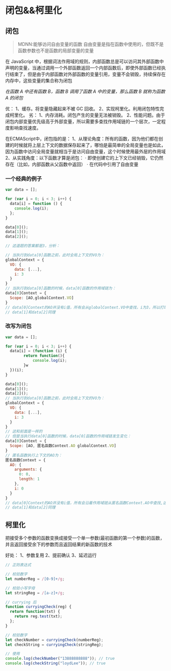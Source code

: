 # 闭包&&柯里化

## 闭包

> MDNN:能够访问自由变量的函数
> 自由变量是指在函数中使用的，但既不是函数参数也不是函数的局部变量的变量

在 JavaScript 中，根据词法作用域的规则，内部函数总是可以访问其外部函数中声明的变量，当通过调用一个外部函数返回一个内部函数后，即使外部函数已经执行结束了，但是由于内部函数对外部函数的变量引用，变量不会销毁，持续保存在内存中，这些变量的集合称为闭包

_*在函数 A 中还有函数 B，函数 B 调用了函数 A 中的变量，那么函数 B 就称为函数 A 的闭包*_

优：
1、缓存。将变量隐藏起来不被 GC 回收。
2、实现柯里化。利用闭包特性完成柯里化。
劣：
1、内存消耗。闭包产生的变量无法被销毁。
2、性能问题。由于闭包内部变量优先级高于外部变量，所以需要多查找作用域链的一个层次，一定程度影响查找速度。

在ECMAScript中，闭包指的是：
1、从理论角度：所有的函数，因为他们都在创建的时候就将上层上下文的数据保存起来了，哪怕是最简单的全局变量也是如此，因为函数中访问全局变量就相当于是访问自由变量，这个时候使用最外层的作用域
2、从实践角度：以下函数才算是闭包：
· 即使创建它的上下文已经销毁，它仍然存在（比如，内部函数从父函数中返回）
· 在代码中引用了自由变量

### 一个经典的例子

```js
var data = [];

for (var i = 0; i < 3; i++) {
  data[i] = function () {
    console.log(i);
  };
}

data[0]();
data[1]();
data[2]();

// 这道题的答案都是3，分析：

// 当执行到data[0]函数之前，此时全局上下文的VO为：
globalContext = {
  VO: {
    data: [...],
    i: 3
  }
}
// 当执行到data[0]函数的时候，data[0]函数的作用域链为：
data[0]Context = {
  Scope: [AO,globalContext.VO]
}
// data[0]Context的AO并没有i值，所有会从globalContext.VO中查找，i为3，所以打印的结果就是3
// data[1]和data[2]同理
```

### 改写为闭包

```js
var data = [];

for (var i = 0; i < 3; i++) {
  data[i] = (function (i) {
        return function(){
            console.log(i);
        }w
  })(i);
}

data[0]();
data[1]();
data[2]();
// 当执行到data[0]函数之前，此时全局上下文的VO为：
globalContext = {
  VO: {
    data: [...],
    i: 3
  }
}
// 这和前面是一样的
// 但是当执行data[0]函数的时候，data[0]函数的作用域链发生变化：
data[0]Context = {
  Scope: [AO, 匿名函数Context.AO globalContext.VO]
}
// 匿名函数执行上下文的AO为：
匿名函数Context = {
  AO: {
    arguments: {
      0: 0,
      length: 1
    },
    i: 0
  }
}
// data[0]Context的AO并没有i值，所有会沿着作用域链从匿名函数Context.AO中查找,这时候就会找到i=0,找到了之后就不会往globalContext.VO中查找了，所以即使global.VO也有i(值为3),也不影响打印出的结果为0
// data[1]和data[2]同理
```

## 柯里化

把接受多个参数的函数变换成接受一个单一参数(最初函数的第一个参数)的函数，并且返回接受余下的参数而且返回结果的新函数的技术

好处：
1、参数复用
2、提前确认
3、延迟运行

```js
// 正则表达式

// 校验数字
let numberReg = /[0-9]+/g;

// 校验小写字母
let stringReg = /[a-z]+/g;

// currying 后
function curryingCheck(reg) {
  return function(txt) {
    return reg.test(txt);
  };
}

// 校验数字
let checkNumber = curryingCheck(numberReg);
let checkString = curryingCheck(stringReg);

// 使用
console.log(checkNumber("13888888888")); // true
console.log(checkString("loydLee")); // true
```

